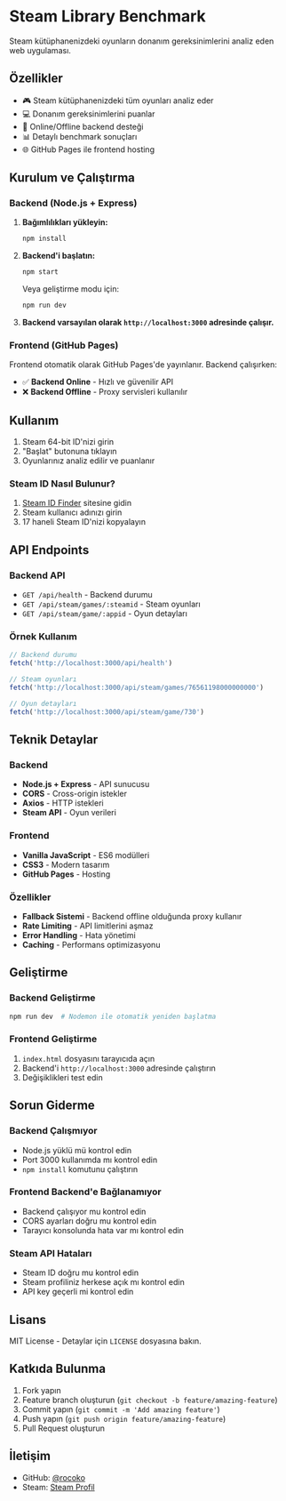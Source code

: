 # Steam Library Benchmark

Steam kütüphanenizdeki oyunların donanım gereksinimlerini analiz eden web uygulaması.

## Özellikler

- 🎮 Steam kütüphanenizdeki tüm oyunları analiz eder
- 💻 Donanım gereksinimlerini puanlar
- 🔄 Online/Offline backend desteği
- 📊 Detaylı benchmark sonuçları
- 🌐 GitHub Pages ile frontend hosting

## Kurulum ve Çalıştırma

### Backend (Node.js + Express)

1. **Bağımlılıkları yükleyin:**
   ```bash
   npm install
   ```

2. **Backend'i başlatın:**
   ```bash
   npm start
   ```
   
   Veya geliştirme modu için:
   ```bash
   npm run dev
   ```

3. **Backend varsayılan olarak `http://localhost:3000` adresinde çalışır.**

### Frontend (GitHub Pages)

Frontend otomatik olarak GitHub Pages'de yayınlanır. Backend çalışırken:
- ✅ **Backend Online** - Hızlı ve güvenilir API
- ❌ **Backend Offline** - Proxy servisleri kullanılır

## Kullanım

1. Steam 64-bit ID'nizi girin
2. "Başlat" butonuna tıklayın
3. Oyunlarınız analiz edilir ve puanlanır

### Steam ID Nasıl Bulunur?

1. [Steam ID Finder](https://steamidfinder.com/) sitesine gidin
2. Steam kullanıcı adınızı girin
3. 17 haneli Steam ID'nizi kopyalayın

## API Endpoints

### Backend API

- `GET /api/health` - Backend durumu
- `GET /api/steam/games/:steamid` - Steam oyunları
- `GET /api/steam/game/:appid` - Oyun detayları

### Örnek Kullanım

```javascript
// Backend durumu
fetch('http://localhost:3000/api/health')

// Steam oyunları
fetch('http://localhost:3000/api/steam/games/76561198000000000')

// Oyun detayları
fetch('http://localhost:3000/api/steam/game/730')
```

## Teknik Detaylar

### Backend
- **Node.js + Express** - API sunucusu
- **CORS** - Cross-origin istekler
- **Axios** - HTTP istekleri
- **Steam API** - Oyun verileri

### Frontend
- **Vanilla JavaScript** - ES6 modülleri
- **CSS3** - Modern tasarım
- **GitHub Pages** - Hosting

### Özellikler
- **Fallback Sistemi** - Backend offline olduğunda proxy kullanır
- **Rate Limiting** - API limitlerini aşmaz
- **Error Handling** - Hata yönetimi
- **Caching** - Performans optimizasyonu

## Geliştirme

### Backend Geliştirme
```bash
npm run dev  # Nodemon ile otomatik yeniden başlatma
```

### Frontend Geliştirme
1. `index.html` dosyasını tarayıcıda açın
2. Backend'i `http://localhost:3000` adresinde çalıştırın
3. Değişiklikleri test edin

## Sorun Giderme

### Backend Çalışmıyor
- Node.js yüklü mü kontrol edin
- Port 3000 kullanımda mı kontrol edin
- `npm install` komutunu çalıştırın

### Frontend Backend'e Bağlanamıyor
- Backend çalışıyor mu kontrol edin
- CORS ayarları doğru mu kontrol edin
- Tarayıcı konsolunda hata var mı kontrol edin

### Steam API Hataları
- Steam ID doğru mu kontrol edin
- Steam profiliniz herkese açık mı kontrol edin
- API key geçerli mi kontrol edin

## Lisans

MIT License - Detaylar için `LICENSE` dosyasına bakın.

## Katkıda Bulunma

1. Fork yapın
2. Feature branch oluşturun (`git checkout -b feature/amazing-feature`)
3. Commit yapın (`git commit -m 'Add amazing feature'`)
4. Push yapın (`git push origin feature/amazing-feature`)
5. Pull Request oluşturun

## İletişim

- GitHub: [@rocoko](https://github.com/rocoko)
- Steam: [Steam Profil](https://steamcommunity.com/id/rocoko)